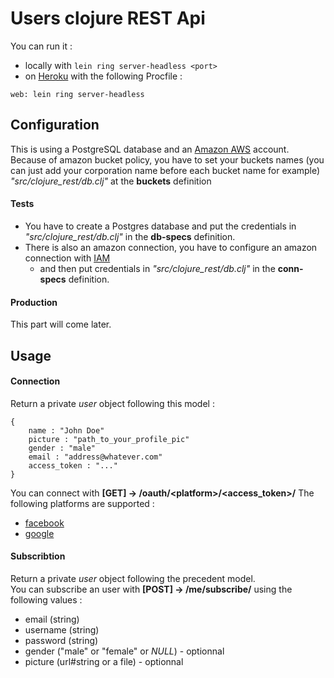 # Users clojure REST Api
You can run it :
 + locally with `lein ring server-headless <port>`
 + on [Heroku](https://www.heroku.com/) with the following Procfile : 
```
web: lein ring server-headless
```
## Configuration
This is using a PostgreSQL database and an [Amazon AWS](https://aws.amazon.com/fr/console/) account.\
Because of amazon bucket policy, you have to set your buckets names (you can just add your corporation name before each bucket name for example) _"src/clojure_rest/db.clj"_ at the **buckets** definition
#### Tests
 + You have to create a Postgres database and put the credentials in _"src/clojure_rest/db.clj"_ in the **db-specs** definition.
 + There is also an amazon connection, you have to configure an amazon connection with [IAM](https://console.aws.amazon.com/iam/home) 
    + and then put credentials in _"src/clojure_rest/db.clj"_ in the **conn-specs** definition. 
    
#### Production
This part will come later. 
## Usage 
#### Connection
Return a private *user* object following this model :
```
{
	name : "John Doe"
	picture : "path_to_your_profile_pic"
	gender : "male"
	email : "address@whatever.com"
	access_token : "..."
}
```
You can connect with **[GET] -> /oauth/&lt;platform>/&lt;access_token>/**
The following platforms are supported :
 + [facebook](https://www.facebook.com/)
 + [google](https://www.google.com/)
 
#### Subscribtion
Return a private *user* object following the precedent model.\
You can subscribe an user with **[POST] -> /me/subscribe/**
using the following values :
 + email (string)
 + username (string)
 + password (string)
 + gender ("male" or "female" or _NULL_) - optionnal
 + picture (url#string or a file) - optionnal
